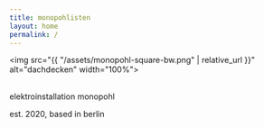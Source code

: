 ```yaml
---
title: monopohlisten
layout: home
permalink: /
---
```


<img src="{{ "/assets/monopohl-square-bw.png" | relative_url }}" alt="dachdecken" width="100%">

<link rel="shortcut icon" type="image/x-icon" href="favicon.ico">

<br>
elektroinstallation monopohl

est. 2020, based in berlin
